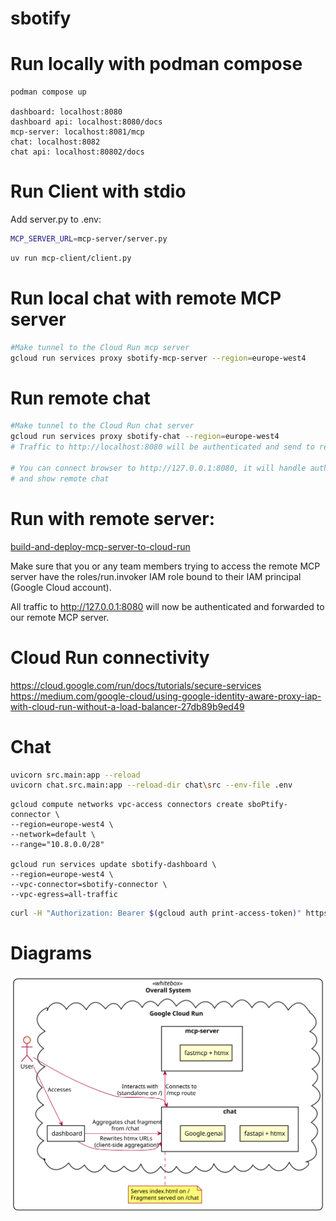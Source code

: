 # sbotify

# Run locally with podman compose
```
podman compose up

dashboard: localhost:8080
dashboard api: localhost:8080/docs
mcp-server: localhost:8081/mcp
chat: localhost:8082
chat api: localhost:80802/docs
```

# Run Client with stdio

Add server.py to .env:

```bash
MCP_SERVER_URL=mcp-server/server.py
```

```bash
uv run mcp-client/client.py
```

# Run local chat with remote MCP server
```bash
#Make tunnel to the Cloud Run mcp server
gcloud run services proxy sbotify-mcp-server --region=europe-west4
```

# Run remote chat
```bash
#Make tunnel to the Cloud Run chat server
gcloud run services proxy sbotify-chat --region=europe-west4
# Traffic to http://localhost:8080 will be authenticated and send to remote mcpserver

# You can connect browser to http://127.0.0.1:8080, it will handle authentication
# and show remote chat
```



# Run with remote server:
[build-and-deploy-mcp-server-to-cloud-run](https://cloud.google.com/blog/topics/developers-practitioners/build-and-deploy-a-remote-mcp-server-to-google-cloud-run-in-under-10-minutes)

Make sure that you or any team members trying to access the remote MCP server have the roles/run.invoker IAM role bound to their IAM principal (Google Cloud account).


All traffic to http://127.0.0.1:8080 will now be authenticated and forwarded to our remote MCP server.


# Cloud Run connectivity
https://cloud.google.com/run/docs/tutorials/secure-services
https://medium.com/google-cloud/using-google-identity-aware-proxy-iap-with-cloud-run-without-a-load-balancer-27db89b9ed49


# Chat

```bash
uvicorn src.main:app --reload
uvicorn chat.src.main:app --reload-dir chat\src --env-file .env
```

```
gcloud compute networks vpc-access connectors create sboPtify-connector \
--region=europe-west4 \
--network=default \
--range="10.8.0.0/28"

gcloud run services update sbotify-dashboard \
--region=europe-west4 \
--vpc-connector=sbotify-connector \
--vpc-egress=all-traffic
```

```bash
curl -H "Authorization: Bearer $(gcloud auth print-access-token)" https://sbotify-dashboard-912494315508.europe-west4.run.app/
```

# Diagrams
![Deployment Diagram](./diagrams/svg/deployment.svg)